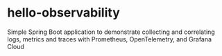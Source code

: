 # hello-observability
Simple Spring Boot application to demonstrate collecting and correlating logs, metrics and traces with Prometheus, OpenTelemetry, and Grafana Cloud
